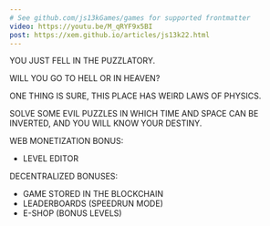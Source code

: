 ```yaml
---
# See github.com/js13kGames/games for supported frontmatter
video: https://youtu.be/M_qRYF9x5BI
post: https://xem.github.io/articles/js13k22.html
---
```

YOU JUST FELL IN THE PUZZLATORY.

WILL YOU GO TO HELL OR IN HEAVEN?

ONE THING IS SURE, THIS PLACE HAS WEIRD LAWS OF PHYSICS.

SOLVE SOME EVIL PUZZLES IN WHICH TIME AND SPACE CAN BE INVERTED, AND YOU WILL KNOW YOUR DESTINY.

WEB MONETIZATION BONUS:
- LEVEL EDITOR

DECENTRALIZED BONUSES:
- GAME STORED IN THE BLOCKCHAIN
- LEADERBOARDS (SPEEDRUN MODE)
- E-SHOP (BONUS LEVELS)